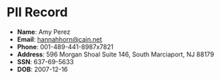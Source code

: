 # PII Record
- **Name**: Amy Perez
- **Email**: hannahhorn@cain.net
- **Phone**: 001-489-441-8987x7821
- **Address**: 596 Morgan Shoal Suite 146, South Marciaport, NJ 88179
- **SSN**: 637-69-5633
- **DOB**: 2007-12-16
